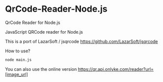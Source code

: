 # QrCode-Reader-Node.js
QrCode Reader for Node.js

JavaScript QRCode reader for Node.js

This is a port of LazarSoft / jsqrcode https://github.com/LazarSoft/jsqrcode

How to use?
```sh
node main.js
```
You can also use the online version
https://qr.api.onlyke.com/reader?url=[image_url]
